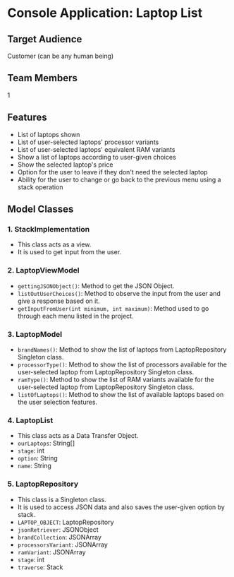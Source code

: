 # Console Application: Laptop List

## Target Audience
Customer (can be any human being)

## Team Members
1

## Features
- List of laptops shown
- List of user-selected laptops' processor variants
- List of user-selected laptops' equivalent RAM variants
- Show a list of laptops according to user-given choices
- Show the selected laptop's price
- Option for the user to leave if they don't need the selected laptop
- Ability for the user to change or go back to the previous menu using a stack operation

## Model Classes

### 1. StackImplementation
- This class acts as a view.
- It is used to get input from the user.

### 2. LaptopViewModel
- `gettingJSONObject()`: Method to get the JSON Object.
- `listOutUserChoices()`: Method to observe the input from the user and give a response based on it.
- `getInputFromUser(int minimum, int maximum)`: Method used to go through each menu listed in the project.

### 3. LaptopModel
- `brandNames()`: Method to show the list of laptops from LaptopRepository Singleton class.
- `processorType()`: Method to show the list of processors available for the user-selected laptop from LaptopRepository Singleton class.
- `ramType()`: Method to show the list of RAM variants available for the user-selected laptop from LaptopRepository Singleton class.
- `listOfLaptops()`: Method to show the list of available laptops based on the user selection features.

### 4. LaptopList
- This class acts as a Data Transfer Object.
- `ourLaptops`: String[]
- `stage`: int
- `option`: String
- `name`: String

### 5. LaptopRepository
- This class is a Singleton class.
- It is used to access JSON data and also saves the user-given option by stack.
- `LAPTOP_OBJECT`: LaptopRepository
- `jsonRetriever`: JSONObject
- `brandCollection`: JSONArray
- `processorsVariant`: JSONArray
- `ramVariant`: JSONArray
- `stage`: int
- `traverse`: Stack

